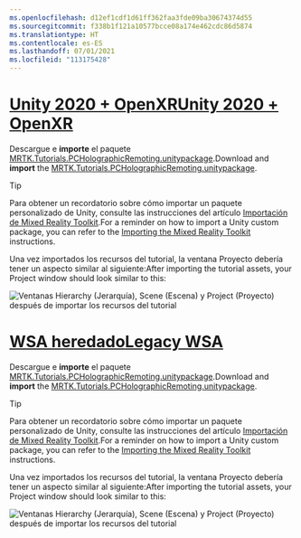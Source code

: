 ```yaml
---
ms.openlocfilehash: d12ef1cdf1d61ff362faa3fde09ba30674374d55
ms.sourcegitcommit: f338b1f121a10577bcce08a174e462cdc86d5874
ms.translationtype: HT
ms.contentlocale: es-ES
ms.lasthandoff: 07/01/2021
ms.locfileid: "113175428"
---
```

# <a name="unity-2020--openxr"></a>[<span data-ttu-id="1c545-101">Unity 2020 + OpenXR</span><span class="sxs-lookup"><span data-stu-id="1c545-101">Unity 2020 + OpenXR</span></span>](#tab/openxr)

<span data-ttu-id="1c545-102">Descargue e **importe** el paquete [MRTK.Tutorials.PCHolographicRemoting.unitypackage](https://github.com/microsoft/MixedRealityLearning/releases/download/pc-holographic-remoting-v2.4.1/MRTK.Tutorials.PCHolographicRemoting.OpenXR.unitypackage).</span><span class="sxs-lookup"><span data-stu-id="1c545-102">Download and **import** the [MRTK.Tutorials.PCHolographicRemoting.unitypackage](https://github.com/microsoft/MixedRealityLearning/releases/download/pc-holographic-remoting-v2.4.1/MRTK.Tutorials.PCHolographicRemoting.OpenXR.unitypackage).</span></span>

> [!TIP]
> <span data-ttu-id="1c545-103">Para obtener un recordatorio sobre cómo importar un paquete personalizado de Unity, consulte las instrucciones del artículo [Importación de Mixed Reality Toolkit](../mr-learning-base-04.md#importing-the-tutorial-assets).</span><span class="sxs-lookup"><span data-stu-id="1c545-103">For a reminder on how to import a Unity custom package, you can refer to the [Importing the Mixed Reality Toolkit](../mr-learning-base-04.md#importing-the-tutorial-assets) instructions.</span></span>

<span data-ttu-id="1c545-104">Una vez importados los recursos del tutorial, la ventana Proyecto debería tener un aspecto similar al siguiente:</span><span class="sxs-lookup"><span data-stu-id="1c545-104">After importing the tutorial assets, your Project window should look similar to this:</span></span>

![Ventanas Hierarchy (Jerarquía), Scene (Escena) y Project (Proyecto) después de importar los recursos del tutorial](../images/mrlearning-pc-holographic-remoting/Tutorial1-Section2-Step1-1.png)

# <a name="legacy-wsa"></a>[<span data-ttu-id="1c545-106">WSA heredado</span><span class="sxs-lookup"><span data-stu-id="1c545-106">Legacy WSA</span></span>](#tab/wsa)

<span data-ttu-id="1c545-107">Descargue e **importe** el paquete [MRTK.Tutorials.PCHolographicRemoting.unitypackage](https://github.com/microsoft/MixedRealityLearning/releases/download/pc-holographic-remoting-v2.4.1/MRTK.Tutorials.PCHolographicRemoting.LegacyWSA.unitypackage).</span><span class="sxs-lookup"><span data-stu-id="1c545-107">Download and **import** the [MRTK.Tutorials.PCHolographicRemoting.unitypackage](https://github.com/microsoft/MixedRealityLearning/releases/download/pc-holographic-remoting-v2.4.1/MRTK.Tutorials.PCHolographicRemoting.LegacyWSA.unitypackage).</span></span>

> [!TIP]
> <span data-ttu-id="1c545-108">Para obtener un recordatorio sobre cómo importar un paquete personalizado de Unity, consulte las instrucciones del artículo [Importación de Mixed Reality Toolkit](../mr-learning-base-04.md#importing-the-tutorial-assets).</span><span class="sxs-lookup"><span data-stu-id="1c545-108">For a reminder on how to import a Unity custom package, you can refer to the [Importing the Mixed Reality Toolkit](../mr-learning-base-04.md#importing-the-tutorial-assets) instructions.</span></span>

<span data-ttu-id="1c545-109">Una vez importados los recursos del tutorial, la ventana Proyecto debería tener un aspecto similar al siguiente:</span><span class="sxs-lookup"><span data-stu-id="1c545-109">After importing the tutorial assets, your Project window should look similar to this:</span></span>

![Ventanas Hierarchy (Jerarquía), Scene (Escena) y Project (Proyecto) después de importar los recursos del tutorial](../images/mrlearning-pc-holographic-remoting/Tutorial1-Section2-Step1-1.png)
